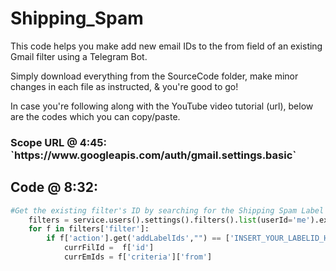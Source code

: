 # Shipping_Spam
This code helps you make add new email IDs to the from field of an existing Gmail filter using a Telegram Bot. 

Simply download everything from the SourceCode folder, make minor changes in each file as instructed, & you're good to go!

In case you're following along with the YouTube video tutorial (url), below are the codes which you can copy/paste.

<h3 id="1">Scope URL @ 4:45: `https://www.googleapis.com/auth/gmail.settings.basic`</h3>

<h2 id="2">Code @ 8:32:</h2>

```python
#Get the existing filter's ID by searching for the Shipping Spam Label's ID & then picking the Filter ID indirectly. Filter ID will keep changing whenever i delete & add a new one, but Filter ID will remain constant until deletion.
    filters = service.users().settings().filters().list(userId='me').execute()
    for f in filters['filter']:
        if f['action'].get('addLabelIds',"") == ['INSERT_YOUR_LABELID_HERE']:
            currFilId =  f['id']
            currEmIds = f['criteria']['from']
```
